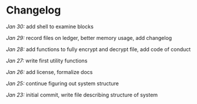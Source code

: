 # Changelog

*Jan 30:* add shell to examine blocks

*Jan 29:* record files on ledger, better memory usage, add changelog

*Jan 28:* add functions to fully encrypt and decrypt file, add code of conduct

*Jan 27:* write first utility functions

*Jan 26:* add license, formalize docs

*Jan 25:* continue figuring out system structure

*Jan 23:* initial commit, write file describing structure of system